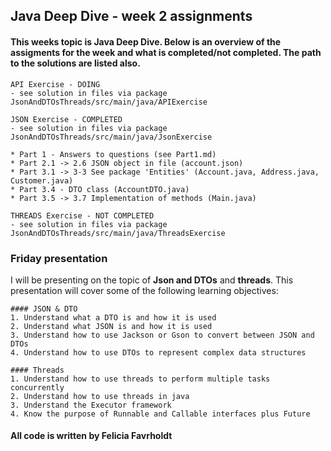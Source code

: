 ## Java Deep Dive - week 2 assignments

#### This weeks topic is Java Deep Dive. Below is an overview of the assigments for the week and what is completed/not completed. The path to the solutions are listed also.

    API Exercise - DOING
    - see solution in files via package JsonAndDTOsThreads/src/main/java/APIExercise

    JSON Exercise - COMPLETED
    - see solution in files via package JsonAndDTOsThreads/src/main/java/JsonExercise
    
    * Part 1 - Answers to questions (see Part1.md)
    * Part 2.1 -> 2.6 JSON object in file (account.json)
    * Part 3.1 -> 3-3 See package 'Entities' (Account.java, Address.java, Customer.java)
    * Part 3.4 - DTO class (AccountDTO.java)
    * Part 3.5 -> 3.7 Implementation of methods (Main.java)

    THREADS Exercise - NOT COMPLETED
    - see solution in files via package JsonAndDTOsThreads/src/main/java/ThreadsExercise

### Friday presentation 
I will be presenting on the topic of **Json and DTOs** and **threads**. This presentation will cover some of the following learning objectives:

    #### JSON & DTO
    1. Understand what a DTO is and how it is used
    2. Understand what JSON is and how it is used
    3. Understand how to use Jackson or Gson to convert between JSON and DTOs
    4. Understand how to use DTOs to represent complex data structures

    #### Threads
    1. Understand how to use threads to perform multiple tasks concurrently
    2. Understand how to use threads in java
    3. Understand the Executor framework
    4. Know the purpose of Runnable and Callable interfaces plus Future

#### All code is written by Felicia Favrholdt
